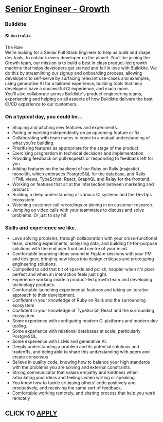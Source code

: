 # [Senior Engineer - Growth](https://www.remotewlb.com/apply/senior-engineer-growth-76305)  
### Buildkite  
#### `🌎 Australia`  
The Role  
We’re looking for a Senior Full Stack Engineer to help us build and shape dev tools, to unblock every developer on the planet. You’ll be joining the Growth team, our mission is to build a best in class product-led growth machine that helps developers get started and fall in love with Buildkite. We do this by streamlining our signup and onboarding process, allowing developers to self-serve by surfacing relevant use-cases and examples, using generative AI for a tailored experience, building tools that help developers have a successful CI experience, and much more.  
You'll also collaborate across Buildkite's product engineering teams, experiencing and helping on all aspects of how Buildkite delivers the best CI/CD experience to our customers.

### On a typical day, you could be...

  * Shaping and pitching new features and experiments.
  * Pairing or working independently on an upcoming feature or fix.
  * Collaborating with team mates to come to a mutual understanding of what you're building.
  * Prioritising features as appropriate for the stage of the product.
  * Exercising pragmatism in technical decisions and implementation.
  * Providing feedback on pull requests or responding to feedback left for you.
  * Adding features on the backend of our Ruby on Rails (majestic) monolith, which embraces PostgreSQL for the database, and Rails HTML views, TypeScript, React, GraphQL and Relay for the frontend.
  * Working on features that sit at the intersection between marketing and product.
  * Building a deep understanding of various CI systems and the DevOps ecosystem.
  * Watching customer call recordings or joining in on customer research.
  * Jumping on video calls with your teammates to discuss and solve problems. Or just to say hi!

### Skills and experience we like..

  * Love solving problems, through collaboration with your cross-functional team, creating experiments, analysing data, and building fit-for-purpose solutions with the end user front and centre of your mind.
  * Comfortable bouncing ideas around in FigJam sessions with your PM and designer, bringing new ideas into design critiques and prototyping engineering solutions.
  * Compelled to add that bit of sparkle and polish, happier when it's pixel perfect and when an interaction feels just right.
  * Experience working inside a product-led growth team and developing technology products.
  * Comfortable launching experimental features and taking an iterative approach to their development.
  * Confident in your knowledge of Ruby on Rails and the surrounding ecosystem.
  * Confident in your knowledge of TypeScript, React and the surrounding ecosystem.
  * Some experience with configuring modern CI platforms and modern dev tooling.
  * Some experience with relational databases at scale, particularly PostgreSQL.
  * Some experience with LLMs and generative AI.
  * Deeply understanding a problem and its potential solutions and tradeoffs, and being able to share this understanding with peers and create consensus
  * Believe in quality code, knowing how to balance your high standards with the problems you are solving and external constraints.
  * Strong communicator that values empathy and kindness when articulating your ideas and feelings when writing or speaking.
  * You know how to tackle critiquing others' code positively and productively, and receiving the same sort of feedback.
  * Comfortable working remotely, and sharing process that help you work remotely

  
## CLICK TO [APPLY](https://www.remotewlb.com/apply/senior-engineer-growth-76305)

